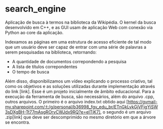# search_engine
Aplicação de busca à termos na biblioteca da Wikipédia. O kernel da busca desenvolvido em C++, e as GUI usam de aplicação Web com conexão via Python ao core da aplicação.

Indexamos as páginas em uma estrutura de acesso eficiente de tal modo que um usuário deve ser capaz de entrar com uma série de palavras a serem pesquisadas na biblioteca, retornando:
  * A quantidade de documentos correpondendo a pesquisa
  * A lista de títulos correpondentes
  * O tempo de busca 

Além disso, disponibilizamos um vídeo explicando o processo criativo, tal como os objetivos e as soluções utilizadas durante implementação através do link [link]. Esse é um projeto inicialmente de âmbito educacional.
Para a execuçāo da ferramenta de busca, sāo necessários, além do arquivo .cpp, outros arquivos. O primeiro é o arquivo index.txt obtido aqui [https://gvmail-my.sharepoint.com/:t:/g/personal/b36998_fgv_edu_br/ETnGkLykGjVFjgYiSW3sDXgBH-Tt77mAsgROrvCWJdx9RQ?e=eITjK7], o segundo é um arquivo .zip[link] que deve ser descomprimido no mesmo diretório em que a árvore se encontra.
